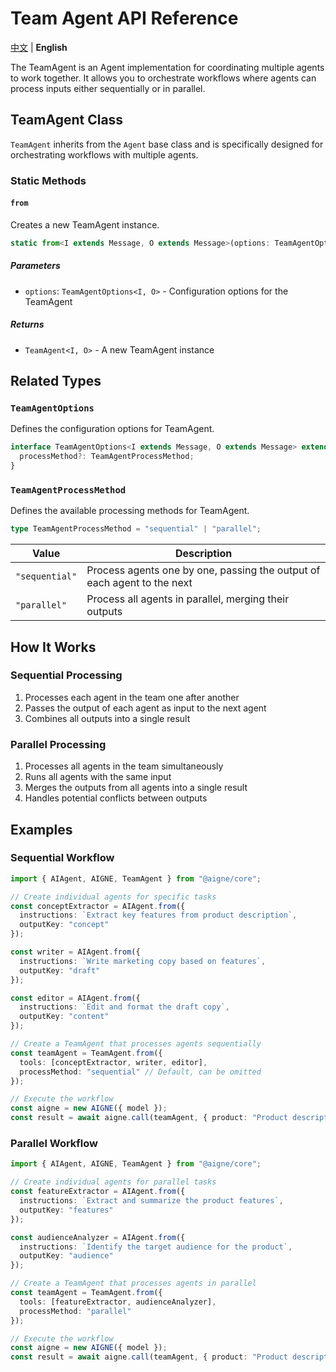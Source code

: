 # Team Agent API Reference

[中文](./team-agent-api.zh.md) | **English**

The TeamAgent is an Agent implementation for coordinating multiple agents to work together. It allows you to orchestrate workflows where agents can process inputs either sequentially or in parallel.

## TeamAgent Class

`TeamAgent` inherits from the `Agent` base class and is specifically designed for orchestrating workflows with multiple agents.

### Static Methods

#### `from`

Creates a new TeamAgent instance.

```typescript
static from<I extends Message, O extends Message>(options: TeamAgentOptions<I, O>): TeamAgent<I, O>
```

##### Parameters

- `options`: `TeamAgentOptions<I, O>` - Configuration options for the TeamAgent

##### Returns

- `TeamAgent<I, O>` - A new TeamAgent instance

## Related Types

### `TeamAgentOptions`

Defines the configuration options for TeamAgent.

```typescript
interface TeamAgentOptions<I extends Message, O extends Message> extends AgentOptions<I, O> {
  processMethod?: TeamAgentProcessMethod;
}
```

### `TeamAgentProcessMethod`

Defines the available processing methods for TeamAgent.

```typescript
type TeamAgentProcessMethod = "sequential" | "parallel";
```

| Value | Description |
|-------|-------------|
| `"sequential"` | Process agents one by one, passing the output of each agent to the next |
| `"parallel"` | Process all agents in parallel, merging their outputs |

## How It Works

### Sequential Processing

1. Processes each agent in the team one after another
2. Passes the output of each agent as input to the next agent
3. Combines all outputs into a single result

### Parallel Processing

1. Processes all agents in the team simultaneously
2. Runs all agents with the same input
3. Merges the outputs from all agents into a single result
4. Handles potential conflicts between outputs

## Examples

### Sequential Workflow

```typescript
import { AIAgent, AIGNE, TeamAgent } from "@aigne/core";

// Create individual agents for specific tasks
const conceptExtractor = AIAgent.from({
  instructions: `Extract key features from product description`,
  outputKey: "concept"
});

const writer = AIAgent.from({
  instructions: `Write marketing copy based on features`,
  outputKey: "draft"
});

const editor = AIAgent.from({
  instructions: `Edit and format the draft copy`,
  outputKey: "content"
});

// Create a TeamAgent that processes agents sequentially
const teamAgent = TeamAgent.from({
  tools: [conceptExtractor, writer, editor],
  processMethod: "sequential" // Default, can be omitted
});

// Execute the workflow
const aigne = new AIGNE({ model });
const result = await aigne.call(teamAgent, { product: "Product description" });
```

### Parallel Workflow

```typescript
import { AIAgent, AIGNE, TeamAgent } from "@aigne/core";

// Create individual agents for parallel tasks
const featureExtractor = AIAgent.from({
  instructions: `Extract and summarize the product features`,
  outputKey: "features"
});

const audienceAnalyzer = AIAgent.from({
  instructions: `Identify the target audience for the product`,
  outputKey: "audience"
});

// Create a TeamAgent that processes agents in parallel
const teamAgent = TeamAgent.from({
  tools: [featureExtractor, audienceAnalyzer],
  processMethod: "parallel"
});

// Execute the workflow
const aigne = new AIGNE({ model });
const result = await aigne.call(teamAgent, { product: "Product description" });
